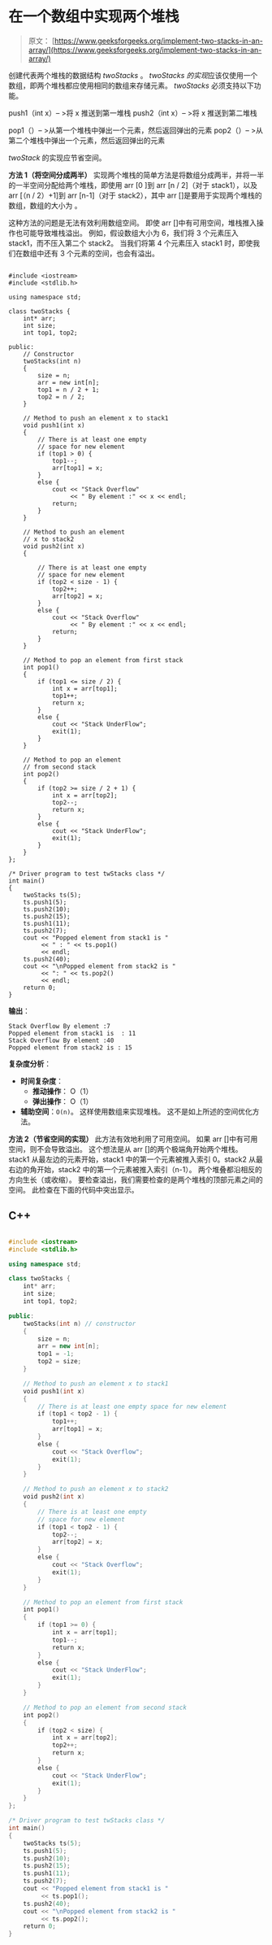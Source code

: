 # 在一个数组中实现两个堆栈

> 原文： [https://www.geeksforgeeks.org/implement-two-stacks-in-an-array/](https://www.geeksforgeeks.org/implement-two-stacks-in-an-array/)

创建代表两个堆栈的数据结构 *twoStacks* 。 *twoStacks 的实现*应该仅使用一个数组，即两个堆栈都应使用相同的数组来存储元素。 *twoStacks* 必须支持以下功能。

push1（int x）– >将 x 推送到第一堆栈
push2（int x）– >将 x 推送到第二堆栈

pop1（）– >从第一个堆栈中弹出一个元素，然后返回弹出的元素
pop2（）– >从第二个堆栈中弹出一个元素，然后返回弹出的元素

*twoStack* 的实现应节省空间。



**方法 1（将空间分成两半）**
实现两个堆栈的简单方法是将数组分成两半，并将一半的一半空间分配给两个堆栈，即使用 arr [0 ]到 arr [n / 2]（对于 stack1），以及 arr [（n / 2）+1]到 arr [n-1]（对于 stack2），其中 arr []是要用于实现两个堆栈的数组，数组的大小为 。

这种方法的问题是无法有效利用数组空间。 即使 arr []中有可用空间，堆栈推入操作也可能导致堆栈溢出。 例如，假设数组大小为 6，我们将 3 个元素压入 stack1，而不压入第二个 stack2。 当我们将第 4 个元素压入 stack1 时，即使我们在数组中还有 3 个元素的空间，也会有溢出。

```

#include <iostream> 
#include <stdlib.h> 

using namespace std; 

class twoStacks { 
    int* arr; 
    int size; 
    int top1, top2; 

public: 
    // Constructor 
    twoStacks(int n) 
    { 
        size = n; 
        arr = new int[n]; 
        top1 = n / 2 + 1; 
        top2 = n / 2; 
    } 

    // Method to push an element x to stack1 
    void push1(int x) 
    { 
        // There is at least one empty 
        // space for new element 
        if (top1 > 0) { 
            top1--; 
            arr[top1] = x; 
        } 
        else { 
            cout << "Stack Overflow"
                 << " By element :" << x << endl; 
            return; 
        } 
    } 

    // Method to push an element 
    // x to stack2 
    void push2(int x) 
    { 

        // There is at least one empty 
        // space for new element 
        if (top2 < size - 1) { 
            top2++; 
            arr[top2] = x; 
        } 
        else { 
            cout << "Stack Overflow"
                 << " By element :" << x << endl; 
            return; 
        } 
    } 

    // Method to pop an element from first stack 
    int pop1() 
    { 
        if (top1 <= size / 2) { 
            int x = arr[top1]; 
            top1++; 
            return x; 
        } 
        else { 
            cout << "Stack UnderFlow"; 
            exit(1); 
        } 
    } 

    // Method to pop an element 
    // from second stack 
    int pop2() 
    { 
        if (top2 >= size / 2 + 1) { 
            int x = arr[top2]; 
            top2--; 
            return x; 
        } 
        else { 
            cout << "Stack UnderFlow"; 
            exit(1); 
        } 
    } 
}; 

/* Driver program to test twStacks class */
int main() 
{ 
    twoStacks ts(5); 
    ts.push1(5); 
    ts.push2(10); 
    ts.push2(15); 
    ts.push1(11); 
    ts.push2(7); 
    cout << "Popped element from stack1 is "
         << " : " << ts.pop1() 
         << endl; 
    ts.push2(40); 
    cout << "\nPopped element from stack2 is "
         << ": " << ts.pop2() 
         << endl; 
    return 0; 
} 

```

**输出**：

```
Stack Overflow By element :7
Popped element from stack1 is  : 11
Stack Overflow By element :40
Popped element from stack2 is : 15

```

**复杂度分析**：

*   **时间复杂度**：
    *   **推动操作**： O（1）
    *   **弹出操作**： O（1）
*   **辅助空间**：`O(n)`。
    这样使用数组来实现堆栈。 这不是如上所述的空间优化方法。

**方法 2（节省空间的实现）**
此方法有效地利用了可用空间。 如果 arr []中有可用空间，则不会导致溢出。 这个想法是从 arr []的两个极端角开始两个堆栈。 stack1 从最左边的元素开始，stack1 中的第一个元素被推入索引 0。stack2 从最右边的角开始，stack2 中的第一个元素被推入索引（n-1）。 两个堆叠都沿相反的方向生长（或收缩）。 要检查溢出，我们需要检查的是两个堆栈的顶部元素之间的空间。 此检查在下面的代码中突出显示。

## C++ 

```cpp

#include <iostream> 
#include <stdlib.h> 

using namespace std; 

class twoStacks { 
    int* arr; 
    int size; 
    int top1, top2; 

public: 
    twoStacks(int n) // constructor 
    { 
        size = n; 
        arr = new int[n]; 
        top1 = -1; 
        top2 = size; 
    } 

    // Method to push an element x to stack1 
    void push1(int x) 
    { 
        // There is at least one empty space for new element 
        if (top1 < top2 - 1) { 
            top1++; 
            arr[top1] = x; 
        } 
        else { 
            cout << "Stack Overflow"; 
            exit(1); 
        } 
    } 

    // Method to push an element x to stack2 
    void push2(int x) 
    { 
        // There is at least one empty 
        // space for new element 
        if (top1 < top2 - 1) { 
            top2--; 
            arr[top2] = x; 
        } 
        else { 
            cout << "Stack Overflow"; 
            exit(1); 
        } 
    } 

    // Method to pop an element from first stack 
    int pop1() 
    { 
        if (top1 >= 0) { 
            int x = arr[top1]; 
            top1--; 
            return x; 
        } 
        else { 
            cout << "Stack UnderFlow"; 
            exit(1); 
        } 
    } 

    // Method to pop an element from second stack 
    int pop2() 
    { 
        if (top2 < size) { 
            int x = arr[top2]; 
            top2++; 
            return x; 
        } 
        else { 
            cout << "Stack UnderFlow"; 
            exit(1); 
        } 
    } 
}; 

/* Driver program to test twStacks class */
int main() 
{ 
    twoStacks ts(5); 
    ts.push1(5); 
    ts.push2(10); 
    ts.push2(15); 
    ts.push1(11); 
    ts.push2(7); 
    cout << "Popped element from stack1 is "
         << ts.pop1(); 
    ts.push2(40); 
    cout << "\nPopped element from stack2 is "
         << ts.pop2(); 
    return 0; 
} 

```